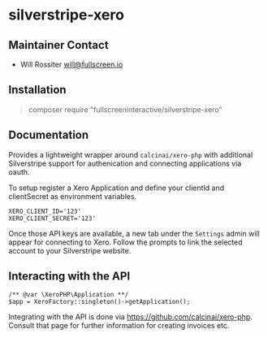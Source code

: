 # silverstripe-xero

## Maintainer Contact

* Will Rossiter <will@fullscreen.io>

## Installation

> composer require "fullscreeninteractive/silverstripe-xero"

## Documentation

Provides a lightweight wrapper around `calcinai/xero-php` with additional
Silverstripe support for authenication and connecting applications via oauth.

To setup register a Xero Application and define your clientId and clientSecret
as environment variables.

```
XERO_CLIENT_ID='123'
XERO_CLIENT_SECRET='123'
```

Once those API keys are available, a new tab under the `Settings` admin will
appear for connecting to Xero. Follow the prompts to link the selected account
to your Silverstripe website.

## Interacting with the API

```
/** @var \XeroPHP\Application **/
$app = XeroFactory::singleton()->getApplication();
```

Integrating with the API is done via https://github.com/calcinai/xero-php.
Consult that page for further information for creating invoices etc.

